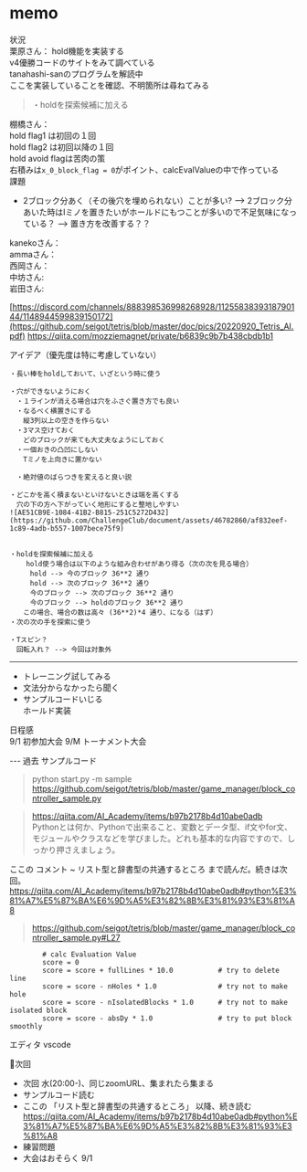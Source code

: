 # memo

状況  
栗原さん：  hold機能を実装する  
v4優勝コードのサイトをみて調べている  
tanahashi-sanのプログラムを解読中  
ここを実装していることを確認、不明箇所は尋ねてみる  
> ・holdを探索候補に加える

棚橋さん：  
hold flag1 は初回の１回  
hold flag2 は初回以降の１回  
hold avoid flagは苦肉の策  
右積みは`x_0_block_flag = 0`がポイント、calcEvalValueの中で作っている  
課題 
- 2ブロック分あく（その後穴を埋められない）ことが多い? --> 2ブロック分あいた時はIミノを置きたいがホールドにもつことが多いので不足気味になっている？ --> 置き方を改善する？？  

kanekoさん：  
ammaさん：  
西岡さん：  
中坊さん:  
岩田さん:   

[https://discord.com/channels/888398536998268928/1125583839318790144/1148944599839150172](https://github.com/seigot/tetris/blob/master/doc/pics/20220920_Tetris_AI.pdf)
https://qiita.com/mozziemagnet/private/b6839c9b7b438cbdb1b1  

アイデア（優先度は特に考慮していない）  

```
・長い棒をholdしておいて、いざという時に使う

・穴ができないようにおく
　・１ラインが消える場合は穴をふさぐ置き方でも良い
　・なるべく横置きにする
　　縦3列以上の空きを作らない
　・3マス空けておく
　　どのブロックが来ても大丈夫なようにしておく
　・一個おきの凸凹にしない
　　Tミノを上向きに置かない

　・絶対値のばらつきを変えると良い説

・どこかを高く積まないといけないときは端を高くする
　穴の下の方へ下がっていく地形にすると整地しやすい
![AE51CB9E-1084-41B2-B815-251C5272D432](https://github.com/ChallengeClub/document/assets/46782860/af832eef-1c89-4adb-b557-1007bece75f9)


・holdを探索候補に加える
    hold使う場合は以下のような組み合わせがあり得る（次の次を見る場合）
     hold --> 今のブロック 36**2 通り  
     hold --> 次のブロック 36**2 通り  
　　　今のブロック --> 次のブロック 36**2 通り  
　　　今のブロック --> holdのブロック 36**2 通り  
　　この場合、場合の数は高々 (36**2)*4 通り、になる（はず）   
・次の次の手を探索に使う

・Tスピン？
　回転入れ？ --> 今回は対象外
```

---
- トレーニング試してみる  
- 文法分からなかったら聞く  
- サンプルコードいじる  
ホールド実装  

日程感  
9/1 初参加大会
9/M トーナメント大会  



--- 過去
サンプルコード  
> python start.py -m sample  
> https://github.com/seigot/tetris/blob/master/game_manager/block_controller_sample.py  

> https://qiita.com/AI_Academy/items/b97b2178b4d10abe0adb  
> Pythonとは何か、Pythonで出来ること、変数とデータ型、if文やfor文、  
> モジュールやクラスなどを学びました。どれも基本的な内容ですので、しっかり押さえましょう。  　

ここの コメント ~ リスト型と辞書型の共通するところ  まで読んだ。続きは次回。  
https://qiita.com/AI_Academy/items/b97b2178b4d10abe0adb#python%E3%81%A7%E5%87%BA%E6%9D%A5%E3%82%8B%E3%81%93%E3%81%A8  

> https://github.com/seigot/tetris/blob/master/game_manager/block_controller_sample.py#L27  
```
        # calc Evaluation Value
        score = 0
        score = score + fullLines * 10.0           # try to delete line 
        score = score - nHoles * 1.0               # try not to make hole
        score = score - nIsolatedBlocks * 1.0      # try not to make isolated block
        score = score - absDy * 1.0                # try to put block smoothly
```

エディタ vscode  

🔶次回  
- 次回 水(20:00-)、同じzoomURL、集まれたら集まる  
- サンプルコード読む  
- ここの 「リスト型と辞書型の共通するところ」 以降、続き読む
https://qiita.com/AI_Academy/items/b97b2178b4d10abe0adb#python%E3%81%A7%E5%87%BA%E6%9D%A5%E3%82%8B%E3%81%93%E3%81%A8  
- 練習問題
- 大会はおそらく 9/1
